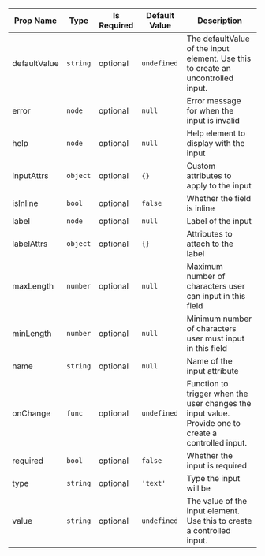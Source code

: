 | Prop Name | Type | Is Required | Default Value | Description |
|-|-|-|-|-|
| defaultValue| `string`| optional| `undefined`| The defaultValue of the input element. Use this to create an uncontrolled input.|
| error| `node`| optional| `null`| Error message for when the input is invalid|
| help| `node`| optional| `null`| Help element to display with the input|
| inputAttrs| `object`| optional| `{}`| Custom attributes to apply to the input|
| isInline| `bool`| optional| `false`| Whether the field is inline|
| label| `node`| optional| `null`| Label of the input|
| labelAttrs| `object`| optional| `{}`| Attributes to attach to the label|
| maxLength| `number`| optional| `null`| Maximum number of characters user can input in this field|
| minLength| `number`| optional| `null`| Minimum number of characters user must input in this field|
| name| `string`| optional| `null`| Name of the input attribute|
| onChange| `func`| optional| `undefined`| Function to trigger when the user changes the input value. Provide one to create a controlled input.|
| required| `bool`| optional| `false`| Whether the input is required|
| type| `string`| optional| `'text'`| Type the input will be|
| value| `string`| optional| `undefined`| The value of the input element. Use this to create a controlled input.|